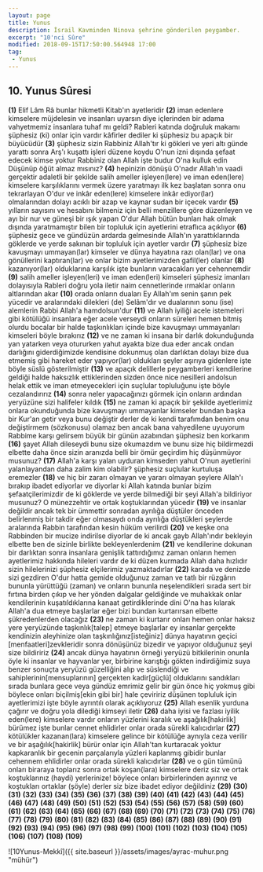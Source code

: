 ```yaml
---
layout: page
title: Yunus
description: İsrail Kavminden Ninova şehrine gönderilen peygamber.
excerpt: "10'nci Sûre"
modified: 2018-09-15T17:50:00.564948 17:00
tag: 
 - Yunus
---
```


## 10. Yunus Sûresi 

**(1)** Elif Lâm Râ bunlar hikmetli Kitab'ın ayetleridir
**(2)** iman edenlere kimselere müjdelesin ve insanları uyarsın diye içlerinden bir adama vahyetmemiz insanlara tuhaf mı geldi? Rableri katında doğruluk makamı şüphesiz (ki) onlar için vardır kâfirler dediler ki şüphesiz bu apaçık bir büyücüdür
**(3)** şüphesiz sizin Rabbiniz Allah'tır ki gökleri ve yeri altı günde yarattı sonra Arş'ı kuşattı işleri düzene koydu O'nun izni dışında şefaat edecek kimse yoktur Rabbiniz olan Allah işte budur O'na kulluk edin Düşünüp öğüt almaz mısınız?
**(4)** hepinizin dönüşü O'nadır Allah'ın vaadi gerçektir adaletli bir şekilde salih  ameller işleyen(lere) ve iman eden(lere) kimselere karşılıklarını vermek üzere yaratmayı ilk kez başlatan sonra onu tekrarlayan O'dur ve inkâr eden(lere) kimselere inkâr ediyor(lar) olmalarından dolayı acıklı bir azap ve kaynar sudan bir içecek vardır
**(5)** yılların sayısını ve hesabını bilmeniz için belli menzillere göre düzenleyen ve ayı bir nur ve güneşi bir ışık yapan O'dur Allah bütün bunları hak olmak dışında yaratmamıştır bilen bir topluluk için ayetlerini etraflıca açıklıyor
**(6)** şüphesiz gece ve gündüzün ardarda gelmesinde Allah'ın yarattıklarında göklerde ve yerde sakınan bir topluluk için ayetler vardır
**(7)** şüphesiz bize kavuşmayı ummayan(lar) kimseler ve dünya hayatına razı olan(lar) ve ona gönüllerini kaptıran(lar) ve onlar bizim ayetlerimizden gafil(ler) olanlar
**(8)** kazanıyor(lar) olduklarına karşılık işte bunların varacakları yer cehennemdir
**(9)** salih ameller işleyen(leri) ve 	iman eden(leri) kimseleri şüphesiz imanları dolayısıyla Rableri doğru yola iletir naim cennetlerinde ırmaklar onların altlarından akar
**(10)** orada onların duaları Ey Allah'ım senin şanın pek yücedir ve aralarındaki dilekleri (de) Selâm'dır ve dualarının sonu (ise) alemlerin Rabbi Allah'a hamdolsun'dur
**(11)** ve Allah iyiliği acele istemeleri gibi kötülüğü insanlara eğer acele verseydi onların süreleri hemen bitmiş olurdu bocalar bir halde taşkınlıkları içinde bize kavuşmayı ummayanları kimseleri böyle bırakırız
**(12)** ve ne zaman ki insana bir darlık dokunduğunda yan yatarken veya otururken yahut ayakta bize dua eder ancak ondan darlığını giderdiğimizde kendisine dokunmuş olan darlıktan dolayı bize dua etmemiş gibi hareket eder yapıyor(lar) oldukları şeyler aşırıya gidenlere işte böyle süslü gösterilmiştir
**(13)** ve apaçık delillerle peygamberleri kendilerine geldiği halde haksızlık ettiklerinden sizden önce nice nesilleri andolsun helak ettik ve iman etmeyecekleri için suçlular topluluğunu işte böyle cezalandırırız
**(14)** sonra neler yapacağınızı görmek için onların ardından yeryüzüne sizi halifeler kıldık
**(15)** ne zaman ki apaçık bir şekilde ayetlerimiz onlara okunduğunda bize kavuşmayı ummayanlar kimseler bundan başka bir Kur'an getir veya bunu değiştir derler de ki kendi tarafımdan benim onu değiştirmem (sözkonusu) olamaz ben ancak bana vahyedilene uyuyorum Rabbime karşı gelirsem büyük bir günün azabından şüphesiz ben korkarım
**(16)** şayet Allah dileseydi bunu size okumazdım ve bunu size hiç bildirmezdi elbette daha önce sizin aranızda belli bir ömür geçirdim hiç düşünmüyor musunuz?
**(17)** Allah'a karşı yalan uyduran kimseden yahut O'nun ayetlerini yalanlayandan daha zalim kim olabilir? şüphesiz suçlular kurtuluşa eremezler 
**(18)** ve hiç bir zararı olmayan ve yararı olmayan şeylere Allah'ı bırakıp ibadet ediyorlar ve diyorlar ki Allah katında bunlar bizim şefaatçilerimizdir de ki göklerde ve yerde bilmediği bir şeyi Allah'a bildiriyor musunuz? O münezzehtir ve ortak koştuklarından yücedir
**(19)** ve insanlar değildir ancak tek bir ümmettir sonradan ayrılığa düştüler önceden belirlenmiş bir takdir eğer olmasaydı onda ayrılığa düştükleri şeylerde aralarında Rabbin tarafından kesin hüküm verilirdi
**(20)** ve keşke ona Rabbinden bir mucize indirilse diyorlar de ki ancak gayb Allah'ındır bekleyin elbette ben de sizinle birlikte bekleyenlerdenim
**(21)** ve kendilerine dokunan bir darlıktan sonra insanlara genişlik tattırdığımız zaman onların hemen ayetlerimiz hakkında hileleri vardır de ki düzen kurmada Allah daha hızlıdır sizin hilelerinizi şüphesiz elçilerimiz yazmaktadırlar
**(22)** karada ve denizde sizi gezdiren O'dur hatta gemide olduğunuz zaman ve tatlı bir rüzgârın bununla yürüttüğü (zaman) ve onların bununla neşelendikleri sırada sert bir fırtına birden çıkıp ve her yönden dalgalar geldiğinde ve muhakkak onlar kendilerinin kuşatıldıklarına kanaat getirdiklerinde dini O'na has kılarak Allah'a dua etmeye başlarlar eğer bizi bundan kurtarırsan elbette şükredenlerden olacağız
**(23)** ne zaman ki kurtarır onları hemen onlar haksız yere yeryüzünde taşkınlık[talep] etmeye başlarlar ey insanlar gerçekte kendinizin aleyhinize olan taşkınlığınız[isteğiniz] dünya hayatının geçici [menfaatleri]zevkleridir sonra dönüşünüz bizedir ve yapıyor olduğunuz şeyi size bildiririz
**(24)** ancak dünya hayatının örneği yeryüzü bitkilerinin onunla öyle ki insanlar ve hayvanlar yer,  birbirine karıştığı gökten indirdiğimiz suya benzer sonuçta yeryüzü güzelliğini alıp ve süslendiği ve sahiplerinin[mensuplarının] gerçekten kadir[güçlü] olduklarını sandıkları sırada bunlara gece veya gündüz emrimiz gelir bir gün önce hiç yokmuş gibi böylece onları biçilmiş[ekin gibi bir] hale çeviririz düşünen topluluk için ayetlerimizi işte böyle ayrıntılı olarak açıklıyoruz
**(25)** Allah esenlik yurduna çağırır ve doğru yola dilediği kimseyi iletir
**(26)** daha iyisi ve fazlası iyilik eden(lere) kimselere vardır onların yüzlerini karalık ve aşağılık[hakirlik] bürümez işte bunlar cennet ehlidirler onlar orada sürekli kalıcıdırlar
**(27)** kötülükler kazanan(lara) kimselere gelince bir kötülüğe aynıyla ceza verilir ve bir aşağılık[hakirlik] bürür onlar için Allah'tan kurtaracak yoktur kapkaranlık bir gecenin parçalarıyla yüzleri kaplanmış gibidir bunlar cehennem ehlidirler onlar orada sürekli kalıcıdırlar
**(28)** ve o gün tümünü onları biraraya toplarız sonra ortak koşan(lara) kimselere deriz siz ve ortak koştuklarınız (haydi) yerlerinize! böylece onları birbirlerinden ayırırız ve koştukları ortaklar (şöyle) derler siz bize ibadet ediyor değildiniz
**(29)** 
**(30)** 
**(31)** 
**(32)** 
**(33)** 
**(34)** 
**(35)** 
**(36)** 
**(37)** 
**(38)** 
**(39)** 
**(40)** 
**(41)** 
**(42)** 
**(43)** 
**(44)** 
**(45)** 
**(46)** 
**(47)** 
**(48)** 
**(49)** 
**(50)** 
**(51)** 
**(52)** 
**(53)** 
**(54)** 
**(55)** 
**(56)** 
**(57)** 
**(58)** 
**(59)** 
**(60)** 
**(61)** 
**(62)** 
**(63)** 
**(64)** 
**(65)** 
**(66)** 
**(67)** 
**(68)** 
**(69)** 
**(70)** 
**(71)** 
**(72)** 
**(73)** 
**(74)** 
**(75)** 
**(76)** 
**(77)** 
**(78)** 
**(79)** 
**(80)** 
**(81)** 
**(82)** 
**(83)** 
**(84)** 
**(85)** 
**(86)** 
**(87)**
**(88)** 
**(89)** 
**(90)** 
**(91)**
**(92)** 
**(93)** 
**(94)** 
**(95)** 
**(96)** 
**(97)** 
**(98)** 
**(99)** 
**(100)** 
**(101)** 
**(102)** 
**(103)** 
**(104)** 
**(105)** 
**(106)** 
**(107)** 
**(108)** 
**(109)** 

![10Yunus-Mekkî]({{ site.baseurl }}/assets/images/ayrac-muhur.png "mühür")
